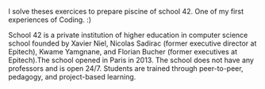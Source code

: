 I solve theses exercices to prepare piscine of school 42. One of my first experiences of Coding. :)

School 42 is a private institution of higher education in computer science school founded by Xavier Niel, Nicolas Sadirac (former executive director at Epitech), Kwame Yamgnane, and Florian Bucher (former executives at Epitech).The school opened in Paris in 2013. The school does not have any professors and is open 24/7. Students are trained through peer-to-peer, pedagogy, and project-based learning.

